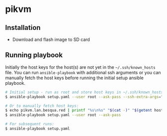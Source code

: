 # pikvm

## Installation

- Download and flash image to SD card

## Running playbook

Initially the host keys for the host(s) are not yet in the `~/.ssh/known_hosts` file. You can run `ansible-playbook` with additional ssh arguments or you can manually fetch the host keys before running the initial setup ansible playbook.

```bash
# Initial setup - run as root and store host keys in ~/.ssh/known_hosts file
$ ansible-playbook setup.yaml --user root --ask-pass --ssh-extra-args="-o StrictHostKeyChecking=no -o UpdateHostKeys=yes"

# Or to manually fetch host keys:
$ echo pikvm.lan.besqua.red | printf "%s\n%s" "$(cat -)" "$(getent hosts pikvm.lan.besqua.red | awk '{ print $1 }')" | xargs -n1 -r ssh-keyscan -t rsa,ed25519 > ~/.ssh/known_hosts
$ ansible-playbook setup.yaml --user root --ask-pass

# For subsequent runs:
$ ansible-playbook setup.yaml
```

